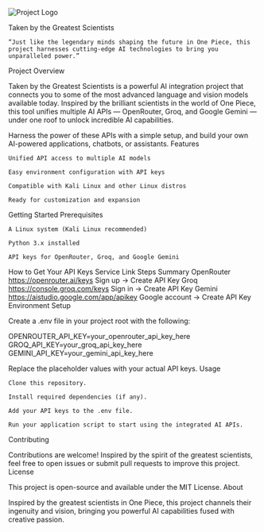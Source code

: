 ![Project Logo](VEGAPUNKAI.png)

Taken by the Greatest Scientists

    “Just like the legendary minds shaping the future in One Piece, this project harnesses cutting-edge AI technologies to bring you unparalleled power.”

Project Overview

Taken by the Greatest Scientists is a powerful AI integration project that connects you to some of the most advanced language and vision models available today. Inspired by the brilliant scientists in the world of One Piece, this tool unifies multiple AI APIs — OpenRouter, Groq, and Google Gemini — under one roof to unlock incredible AI capabilities.

Harness the power of these APIs with a simple setup, and build your own AI-powered applications, chatbots, or assistants.
Features

    Unified API access to multiple AI models

    Easy environment configuration with API keys

    Compatible with Kali Linux and other Linux distros

    Ready for customization and expansion

Getting Started
Prerequisites

    A Linux system (Kali Linux recommended)

    Python 3.x installed

    API keys for OpenRouter, Groq, and Google Gemini

How to Get Your API Keys
Service	Link	Steps Summary
OpenRouter	https://openrouter.ai/keys	Sign up → Create API Key
Groq	https://console.groq.com/keys	Sign in → Create API Key
Gemini	https://aistudio.google.com/app/apikey	Google account → Create API Key
Environment Setup

Create a .env file in your project root with the following:

OPENROUTER_API_KEY=your_openrouter_api_key_here
GROQ_API_KEY=your_groq_api_key_here
GEMINI_API_KEY=your_gemini_api_key_here

Replace the placeholder values with your actual API keys.
Usage

    Clone this repository.

    Install required dependencies (if any).

    Add your API keys to the .env file.

    Run your application script to start using the integrated AI APIs.

Contributing

Contributions are welcome! Inspired by the spirit of the greatest scientists, feel free to open issues or submit pull requests to improve this project.
License

This project is open-source and available under the MIT License.
About

Inspired by the greatest scientists in One Piece, this project channels their ingenuity and vision, bringing you powerful AI capabilities fused with creative passion.
